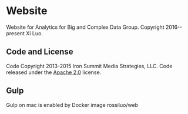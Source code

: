 # Website
Website for Analytics for Big and Complex Data Group. Copyright 2016--present Xi Luo.

## Code and License
Code Copyright 2013-2015 Iron Summit Media Strategies, LLC. Code released under the [Apache 2.0](https://github.com/IronSummitMedia/startbootstrap-modern-business/blob/gh-pages/LICENSE) license.

## Gulp
Gulp on mac is enabled by Docker image rossiluo/web
